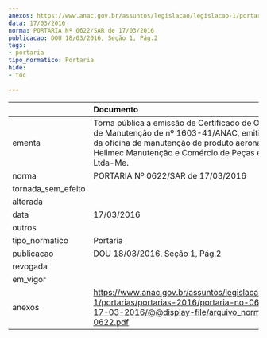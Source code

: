 ```yaml
---
anexos: https://www.anac.gov.br/assuntos/legislacao/legislacao-1/portarias/portarias-2016/portaria-no-0622-sar-de-17-03-2016/@@display-file/arquivo_norma/PA2016-0622.pdf
data: 17/03/2016
norma: PORTARIA Nº 0622/SAR de 17/03/2016
publicacao: DOU 18/03/2016, Seção 1, Pág.2
tags:
- portaria
tipo_normatico: Portaria
hide: 
- toc 
 
---
```


|                    | Documento                                                                                                                                                                                                            |
|:-------------------|:---------------------------------------------------------------------------------------------------------------------------------------------------------------------------------------------------------------------|
| ementa             | Torna pública a emissão de Certificado de Organização de Manutenção de nº 1603-41/ANAC, emitido em favor da oficina de manutenção de produto aeronáutico Helimec Manutenção e Comércio de Peças e Aeronaves Ltda-Me. |
| norma              | PORTARIA Nº 0622/SAR de 17/03/2016                                                                                                                                                                                   |
| tornada_sem_efeito |                                                                                                                                                                                                                      |
| alterada           |                                                                                                                                                                                                                      |
| data               | 17/03/2016                                                                                                                                                                                                           |
| outros             |                                                                                                                                                                                                                      |
| tipo_normatico     | Portaria                                                                                                                                                                                                             |
| publicacao         | DOU 18/03/2016, Seção 1, Pág.2                                                                                                                                                                                       |
| revogada           |                                                                                                                                                                                                                      |
| em_vigor           |                                                                                                                                                                                                                      |
| anexos             | https://www.anac.gov.br/assuntos/legislacao/legislacao-1/portarias/portarias-2016/portaria-no-0622-sar-de-17-03-2016/@@display-file/arquivo_norma/PA2016-0622.pdf                                                    |